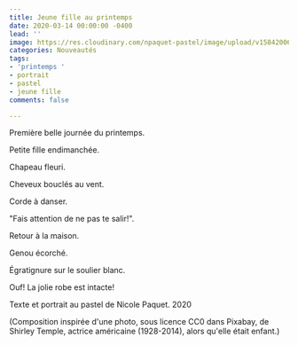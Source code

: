 ```yaml
---
title: Jeune fille au printemps
date: 2020-03-14 00:00:00 -0400
lead: ''
image: https://res.cloudinary.com/npaquet-pastel/image/upload/v1584200685/Jeune_fille_au_printemps_pastel_2020_q8tbn2.jpg
categories: Nouveautés
tags:
- 'printemps '
- portrait
- pastel
- jeune fille
comments: false

---
```

Première belle journée du printemps. 

Petite fille endimanchée. 

Chapeau fleuri. 

Cheveux bouclés au vent. 

Corde à danser. 

"Fais attention de ne pas te salir!". 

Retour à la maison. 

Genou écorché. 

Égratignure sur le soulier blanc. 

Ouf! La jolie robe est intacte!

Texte et portrait au pastel de Nicole Paquet. 2020

(Composition inspirée d'une photo, sous licence CC0 dans Pixabay, de Shirley Temple, actrice américaine (1928-2014), alors qu'elle était enfant.)